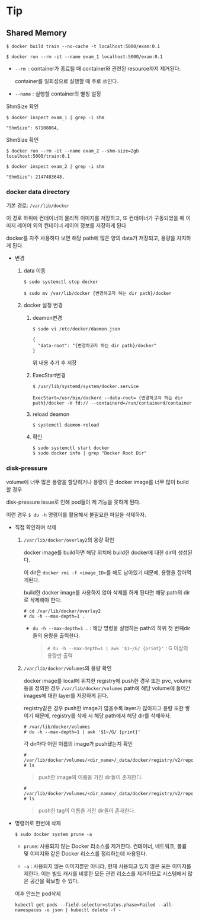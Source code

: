 # Tip



## Shared Memory



```
$ docker build train --no-cache -t localhost:5000/exam:0.1
```

```
$ docker run --rm -it --name exam_1 localhost:5000/exam:0.1
```

- `--rm `: container가 종료될 때 container와 관련된 resource까지 제거된다.

  container를 일회성으로 실행할 때 주로 쓰인다.

- `--name` : 실행할 container의 별칭 설정



ShmSize 확인

```
$ docker inspect exam_1 | grep -i shm
```

```
"ShmSize": 67108864,
```



ShmSize 확인

```
$ docker run --rm -it --name exam_2 --shm-size=2gb localhost:5000/train:0.1
```

```
$ docker inspect exam_2 | grep -i shm
```

```
"ShmSize": 2147483648,
```



### docker data directory

기본 경로: `/var/lib/docker`

이 경로 하위에 컨테이너의 물리적 이미지를 저장하고, 또 컨테이너가 구동되었을 때 이미지 레이어 외의 컨테이너 레이어 정보를 저장하게 된다

docker를 자주 사용하다 보면 해당 path에 많은 양의 data가 저장되고, 용량을 차지하게 된다.

- 변경

  1. data 이동

     ```
     $ sudo systemctl stop docker
     ```

     ```
     $ sudo mv /var/lib/docker {변경하고자 하는 dir path}/docker
     ```

  2. docker 설정 변경

     1. deamon변경

        ```
        $ sudo vi /etc/docker/daemon.json
        ```

        ```
        {
          "data-root": "{변경하고자 하는 dir path}/docker"
        }
        ```

        위 내용 추가 후 저장

     2. ExecStart변경
     
        ```
        $ /usr/lib/systemd/system/docker.service
        ```

        ```
        ExecStart=/usr/bin/dockerd --data-root= {변경하고자 하는 dir path}/docker -H fd:// --containerd=/run/containerd/container
        ```

     3. reload deamon
     
        ```
        $ systemctl daemon-reload
        ```

     4. 확인
     
        ```
        $ sudo systemctl start docker
        $ sudo docker info | grep "Docker Root Dir"
        ```
     
        
     
     

  

  





### disk-pressure

volume에 너무 많은 용량을 할당하거나 용량이 큰 docker image를 너무 많이 build할 경우

disk-pressure issue로 인해 pod들이 제 기능을 못하게 된다.

이런 경우 `$ du -h` 명령어를 활용해서 불필요한 파일을 삭제하자.



- 직접 확인하며 삭제

  1. `/var/lib/docker/overlay2`의 용량 확인

     docker image를 build하면 해당 위치에 build한 docker에 대한 dir이 생성된다.

     이 dir은 `docker rmi -f <image_ID>`를 해도 남아있기 때문에, 용량을 잡아먹게된다.

     build한 docker image를 사용하지 않아 삭제를 하게 된다면 해당 path의 dir로 삭제해야 한다.

     ```
     # cd /var/lib/docker/overlay2
     # du -h --max-depth=1 .
     ```

     - `du -h --max-depth=1 .` : 해당 명령을 실행하는 path의 하위 첫 번째dir들의 용량을 출력한다.

       > `# du -h --max-depth=1 | awk '$1~/G/ {print}'` : G 이상의 용량만 출력

  2. `/var/lib/docker/volumes`의 용량 확인

     docker image를 local에 위치한 registry에 push한 경우 또는 pvc, volume등을 정의한 경우 `/var/lib/docker/volumes` path에 해당 volume에 들어간 images에 대한 layer를 저장하게 된다.

     registry같은 경우 push한 image가 많을수록 layer가 많아지고 용량 또한 쌓이기 때문에, registry를 삭제 시 해당 path에서 해당 dir를 삭제하자.

     ````
     # /var/lib/docker/volumes
     # du -h --max-depth=1 | awk '$1~/G/ {print}'
     ````

     각 dir마다 어떤 이름의 image가 push됐는지 확인

     ```
     # /var/lib/docker/volumes/<dir_name>/_data/docker/registry/v2/repositories
     # ls
     ```

     > push한 image의 이름을 가진 dir들이 존재한다.

     ```
     # /var/lib/docker/volumes/<dir_name>/_data/docker/registry/v2/repositories/<image_name>/_manifests/tags
     # ls
     ```

     > push한 tag의 이름을 가진 dir들이 존재한다.

- 명령어로 한번에 삭제

  ```
  $ sudo docker system prune -a
  ```

  - `prune`: 사용되지 않는 Docker 리소스를 제거한다. 컨테이너, 네트워크, 볼륨 및 이미지와 같은 Docker 리소스를 정리하는데 사용된다.

  - `-a` : 사용되지 않는 이미지뿐만 아니라, 현재 사용되고 있지 않은 모든 이미지를 제한다. 이는 빌드 캐시를 비롯한 모든 관련 리소스를 제거하므로 시스템에서 많은 공간을 확보할 수 있다.

  이후 안쓰는 pod삭제

  ```
  kubectl get pods --field-selector=status.phase=Failed --all-namespaces -o json | kubectl delete -f -
  ```

  

  
